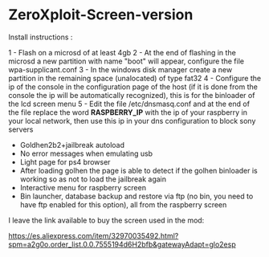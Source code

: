 # ZeroXploit-Screen-version
Install instructions :

1 - Flash on a microsd of at least 4gb
2 - At the end of flashing in the microsd a new partition with name "boot" will appear, configure the file wpa-supplicant.conf
3 - In the windows disk manager create a new partition in the remaining space (unalocated) of type fat32
4 - Configure the ip of the console in the configuration page of the host (if it is done from the console the ip will be automatically recognized), this is for the binloader of the lcd screen menu
5 - Edit the file /etc/dnsmasq.conf and at the end of the file replace the word **RASPBERRY_IP** with the ip of your raspberry in your local network, then use this ip in your dns configuration to block sony servers

- Goldhen2b2+jailbreak autoload
- No error messages when emulating usb
- Light page for ps4 browser
- After loading golhen the page is able to detect if the golhen binloader is working so as not to load the jailbreak again
- Interactive menu for raspberry screen
- Bin launcher, database backup and restore via ftp (no bin, you need to have ftp enabled for this option), all from the raspberry screen

I leave the link available to buy the screen used in the mod:

https://es.aliexpress.com/item/32970035492.html?spm=a2g0o.order_list.0.0.7555194d6H2bfb&gatewayAdapt=glo2esp
